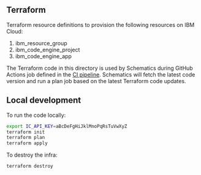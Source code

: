 ## Terraform
Terraform resource definitions to provision the following resources on IBM Cloud:

1. ibm_resource_group
2. ibm_code_engine_project
3. ibm_code_engine_app

The Terraform code in this directory is used by Schematics during GitHub Actions job defined in the [CI pipeline](../.github/workflows/main.yml). Schematics will fetch the latest code version and run a plan job based on the latest Terraform code updates.

## Local development

To run the code locally:
```bash
export IC_API_KEY=aBcDeFgHiJklMnoPqRsTuVwXyZ
terraform init
terraform plan
terraform apply
```

To destroy the infra:
```bash
terraform destroy
```